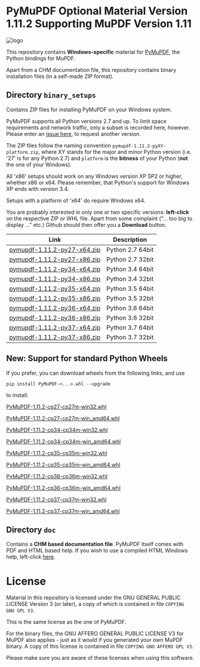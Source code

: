 # PyMuPDF Optional Material Version 1.11.2 Supporting MuPDF Version 1.11

![logo](https://github.com/rk700/PyMuPDF/blob/master/demo/pymupdf.jpg)

This repository contains **Windows-specific** material for [PyMuPDF](https://github.com/rk700/PyMuPDF), the Python bindings for MuPDF.

Apart from a CHM documentation file, this repository contains binary installation files (in a self-made ZIP format).

## Directory ``binary_setups``
Contains ZIP files for installing PyMuPDF on your Windows system.

PyMuPDF supports all Python versions 2.7 and up. To limit space requirements and network traffic, only a subset is recorded here, however. Please enter an [issue here](https://github.com/rk700/PyMuPDF/issues), to request another version.

The ZIP files follow the naming convention ``pymupdf-1.11.2-pyXY-platform.zip``, where XY stands for the major and minor Python version (i.e. '27' is for any Python 2.7) and ``platform`` is the **bitness** of your Python (**not** the one of your Windows).

All 'x86' setups should work on any Windows version XP SP2 or higher, whether x86 or x64. Please remember, that Python's support for Windows XP ends with version 3.4.

Setups with a platform of 'x64' do require Windows x64.

You are probably interested in only one or two specific versions: **left-click** on the respective ZIP or WHL file. Apart from some complaint ("... too big to display ..." etc.) Github should then offer you a **Download** button.

Link|Description
----|-------------
[pymupdf-1.11.2-py27-x64.zip](https://github.com/JorjMcKie/PyMuPDF-optional-material/tree/1.11.2/binary_setups/pymupdf-1.11.2-py27-x64.zip)|Python 2.7 64bit
[pymupdf-1.11.2-py27-x86.zip](https://github.com/JorjMcKie/PyMuPDF-optional-material/tree/1.11.2/binary_setups/pymupdf-1.11.2-py27-x86.zip)|Python 2.7 32bit
[pymupdf-1.11.2-py34-x64.zip](https://github.com/JorjMcKie/PyMuPDF-optional-material/tree/1.11.2/binary_setups/pymupdf-1.11.2-py34-x64.zip)|Python 3.4 64bit
[pymupdf-1.11.2-py34-x86.zip](https://github.com/JorjMcKie/PyMuPDF-optional-material/tree/1.11.2/binary_setups/pymupdf-1.11.2-py34-x86.zip)|Python 3.4 32bit
[pymupdf-1.11.2-py35-x64.zip](https://github.com/JorjMcKie/PyMuPDF-optional-material/tree/1.11.2/binary_setups/pymupdf-1.11.2-py35-x64.zip)|Python 3.5 64bit
[pymupdf-1.11.2-py35-x86.zip](https://github.com/JorjMcKie/PyMuPDF-optional-material/tree/1.11.2/binary_setups/pymupdf-1.11.2-py35-x86.zip)|Python 3.5 32bit
[pymupdf-1.11.2-py36-x64.zip](https://github.com/JorjMcKie/PyMuPDF-optional-material/tree/1.11.2/binary_setups/pymupdf-1.11.2-py36-x64.zip)|Python 3.6 64bit
[pymupdf-1.11.2-py36-x86.zip](https://github.com/JorjMcKie/PyMuPDF-optional-material/tree/1.11.2/binary_setups/pymupdf-1.11.2-py36-x86.zip)|Python 3.6 32bit
[pymupdf-1.11.2-py37-x64.zip](https://github.com/JorjMcKie/PyMuPDF-optional-material/tree/1.11.2/binary_setups/pymupdf-1.11.2-py37-x64.zip)|Python 3.7 64bit
[pymupdf-1.11.2-py37-x86.zip](https://github.com/JorjMcKie/PyMuPDF-optional-material/tree/1.11.2/binary_setups/pymupdf-1.11.2-py37-x86.zip)|Python 3.7 32bit

## **New:** Support for standard Python Wheels
If you prefer, you can download wheels from the following links, and use

`pip install PyMuPDF-<...>.whl --upgrade`

to install:

[PyMuPDF-1.11.2-cp27-cp27m-win32.whl](https://github.com/JorjMcKie/PyMuPDF-wheels/tree/1.11.2/PyMuPDF-1.11.2-cp27-cp27m-win32.whl)

[PyMuPDF-1.11.2-cp27-cp27m-win_amd64.whl](https://github.com/JorjMcKie/PyMuPDF-wheels/tree/1.11.2/PyMuPDF-1.11.2-cp27-cp27m-win_amd64.whl)

[PyMuPDF-1.11.2-cp34-cp34m-win32.whl](https://github.com/JorjMcKie/PyMuPDF-wheels/tree/1.11.2/PyMuPDF-1.11.2-cp34-cp34m-win32.whl)

[PyMuPDF-1.11.2-cp34-cp34m-win_amd64.whl](https://github.com/JorjMcKie/PyMuPDF-wheels/tree/1.11.2/PyMuPDF-1.11.2-cp34-cp34m-win_amd64.whl)

[PyMuPDF-1.11.2-cp35-cp35m-win32.whl](https://github.com/JorjMcKie/PyMuPDF-wheels/tree/1.11.2/PyMuPDF-1.11.2-cp35-cp35m-win32.whl)

[PyMuPDF-1.11.2-cp35-cp35m-win_amd64.whl](https://github.com/JorjMcKie/PyMuPDF-wheels/tree/1.11.2/PyMuPDF-1.11.2-cp35-cp35m-win_amd64.whl)

[PyMuPDF-1.11.2-cp36-cp36m-win32.whl](https://github.com/JorjMcKie/PyMuPDF-wheels/tree/1.11.2/PyMuPDF-1.11.2-cp36-cp36m-win32.whl)

[PyMuPDF-1.11.2-cp36-cp36m-win_amd64.whl](https://github.com/JorjMcKie/PyMuPDF-wheels/tree/1.11.2/PyMuPDF-1.11.2-cp36-cp36m-win_amd64.whl)

[PyMuPDF-1.11.2-cp37-cp37m-win32.whl](https://github.com/JorjMcKie/PyMuPDF-wheels/tree/1.11.2/PyMuPDF-1.11.2-cp37-cp37m-win32.whl)

[PyMuPDF-1.11.2-cp37-cp37m-win_amd64.whl](https://github.com/JorjMcKie/PyMuPDF-wheels/tree/1.11.2/PyMuPDF-1.11.2-cp37-cp37m-win_amd64.whl)

## Directory ``doc``
Contains a **CHM based documentation file**. PyMuPDF itself comes with PDF and HTML based help. If you wish to use a compiled HTML Windows help, left-click [here](https://github.com/JorjMcKie/PyMuPDF-optional-material/blob/master/doc/PyMuPDF.chm).

# License
Material in this repository is licensed under the GNU GENERAL PUBLIC LICENSE Version 3 (or later), a copy of which is contained in file ``COPYING GNU GPL V3``.

This is the same license as the one of PyMuPDF.

For the binary files, the GNU AFFERO GENERAL PUBLIC LICENSE V3 for MuPDF also applies - just as it would if you generated your own MuPDF binary. A copy of this license is contained in file ``COPYING GNU AFFERO GPL V3``.

Please make sure you are aware of these licenses when using this software.

